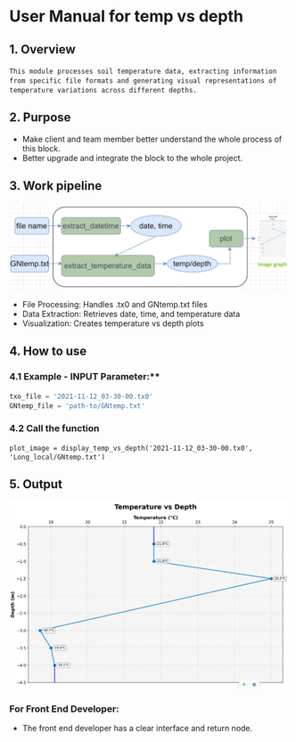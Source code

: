 # User Manual for temp vs depth
## 1. Overview
`This module processes soil temperature data, extracting information from specific file formats and generating visual representations of temperature variations across different depths.`

## 2. Purpose
- Make client and team member better understand the whole process of this block.
- Better upgrade and integrate the block to the whole project.
## 3. Work pipeline
<img src="images/flow.png" alt="Data Preprocessing Workflow" width="500"/>

- File Processing: Handles .tx0 and GNtemp.txt files
- Data Extraction: Retrieves date, time, and temperature data
- Visualization: Creates temperature vs depth plots
## 4. How  to use
### 4.1 Example - INPUT Parameter:**
 ```python
 txo_file = '2021-11-12_03-30-00.tx0'
 GNtemp_file = 'path-to/GNtemp.txt'
```
### 4.2 Call the function
```
plot_image = display_temp_vs_depth('2021-11-12_03-30-00.tx0', 'Long_local/GNtemp.txt')
```
## 5. Output
<img src="images/output.png" alt="Data Preprocessing Workflow" width="500"/>

###   For Front End Developer:

- The front end developer has a clear interface and return node.
